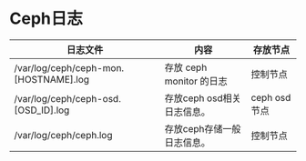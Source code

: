 # Ceph日志

|日志文件|内容|存放节点|
|----|--------|----------|
|/var/log/ceph/ceph-mon.[HOSTNAME].log| 存放 ceph monitor 的日志|控制节点|
|/var/log/ceph/ceph-osd.[OSD_ID].log|存放ceph osd相关日志信息。|ceph osd 节点|
|/var/log/ceph/ceph.log|存放ceph存储一般日志信息。|控制节点|
